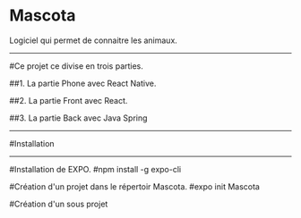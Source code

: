 # Mascota
Logiciel qui permet de connaitre les animaux.
***
#Ce projet ce divise en trois parties.

##1. La partie Phone avec React Native.

##2. La partie Front avec React.

##3. La partie Back avec Java Spring

***
#Installation
***

#Installation de EXPO.
#npm install -g expo-cli

#Création d'un projet dans le répertoir Mascota.
#expo init Mascota

#Création d'un sous projet 
